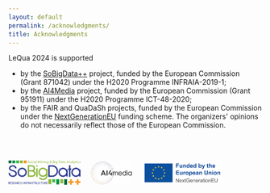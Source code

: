 ```yaml
---
layout: default
permalink: /acknowledgments/
title: Acknowledgments
---
```


LeQua 2024 is supported 
* by the [SoBigData++](https://plusplus.sobigdata.eu) project, funded by the European Commission (Grant 871042) under the H2020 Programme INFRAIA-2019-1;
* by the [AI4Media](https://www.ai4media.eu) project, funded by the European Commission (Grant 951911) under the H2020 Programme ICT-48-2020;
* by the FAIR and QuaDaSh projects, funded by the European Commission under the [NextGenerationEU](https://next-generation-eu.europa.eu/index_en) funding scheme.
The organizers' opinions do not necessarily reflect those of the European Commission.

<br /> <br /> 

<img src="SoBigData.png" alt="drawing" style="height: 5vw"/>&nbsp;&nbsp;&nbsp;&nbsp;
<img src="AI4Media.png" alt="drawing" style="height: 5vw"/>&nbsp;&nbsp;&nbsp;&nbsp;
<img src="nextgeneu_en-1024x306.jpg" alt="drawing" style="height: 5vw"/>
